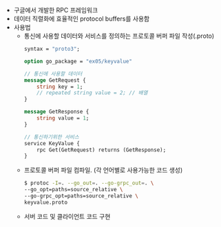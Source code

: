 - 구글에서 개발한 RPC 프레임워크
- 데이터 직렬화에 효율적인 protocol buffers를 사용함
- 사용법
	- 통신에 사용할 데이터와 서비스를 정의하는 프로토콜 버퍼 파일 작성(.proto)
		```proto
		syntax = "proto3";
	
		option go_package = "ex05/keyvalue"
	
		// 통신에 사용할 데이터
		message GetRequest {
			string key = 1;
			// repeated string value = 2; // 배열
		}
	
		message GetResponse {
			string value = 1;
		}
	
		// 통신하기위한 서비스
		service KeyValue {
			rpc Get(GetRequest) returns (GetResponse);
		}
		```
	- 프로토콜 버퍼 파일 컴파일. (각 언어별로 사용가능한 코드 생성)
		```bash
		$ protoc -I=. --go_out=. --go-grpc_out=. \
		--go_opt=paths=source_relative \
		--go-grpc_opt=paths=source_relative \
		keyvalue.proto
		```
	- 서버 코드 및 클라이언트 코드 구현
